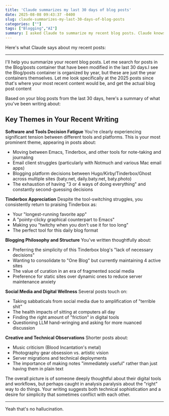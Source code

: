 ```yaml
---
title: 'Claude summarizes my last 30 days of blog posts'
date: 2025-08-08 09:43:37 -0400
slug: claude-summarizes-my-last-30-days-of-blog-posts
categories: [""]
tags: ["Blogging","AI"]
summary: I asked Claude to summarize my recent blog posts. Claude knows me.
---
```


Here's what Claude says about my recent posts:

----

I'll help you summarize your recent blog posts. Let me search for posts in the Blog/posts container that have been modified in the last 30 days.I see the Blog/posts container is organized by year, but these are just the year containers themselves. Let me look specifically at the 2025 posts since that's where your most recent content would be, and get the actual blog post content

Based on your blog posts from the last 30 days, here's a summary of what you've been writing about:

## Key Themes in Your Recent Writing

**Software and Tools Decision Fatigue**
You're clearly experiencing significant tension between different tools and platforms. This is your most prominent theme, appearing in posts about:
- Moving between Emacs, Tinderbox, and other tools for note-taking and journaling
- Email client struggles (particularly with Notmuch and various Mac email apps)
- Blogging platform decisions between Hugo/Kirby/Tinderbox/Ghost across multiple sites (baty.net, daily.baty.net, baty.photo)
- The exhaustion of having "3 or 4 ways of doing everything" and constantly second-guessing decisions

**Tinderbox Appreciation**
Despite the tool-switching struggles, you consistently return to praising Tinderbox as:
- Your "longest-running favorite app"
- A "pointy-clicky graphical counterpart to Emacs"
- Making you "twitchy when you don't use it for too long"
- The perfect tool for this daily blog format

**Blogging Philosophy and Structure**
You've written thoughtfully about:
- Preferring the simplicity of this Tinderbox blog's "lack of necessary decisions"
- Wanting to consolidate to "One Blog" but currently maintaining 4 active sites
- The value of curation in an era of fragmented social media
- Preference for static sites over dynamic ones to reduce server maintenance anxiety

**Social Media and Digital Wellness**
Several posts touch on:
- Taking sabbaticals from social media due to amplification of "terrible shit"
- The health impacts of sitting at computers all day
- Finding the right amount of "friction" in digital tools
- Questioning LLM hand-wringing and asking for more nuanced discussion

**Creative and Technical Observations**
Shorter posts about:
- Music criticism (Blood Incantation's metal)
- Photography gear obsession vs. artistic vision
- Server migrations and technical deployments
- The importance of making notes "immediately useful" rather than just having them in plain text

The overall picture is of someone deeply thoughtful about their digital tools and workflows, but perhaps caught in analysis paralysis about the "right" way to do things. Your writing suggests both technical sophistication and a desire for simplicity that sometimes conflict with each other.

----

Yeah that's no hallucination.
